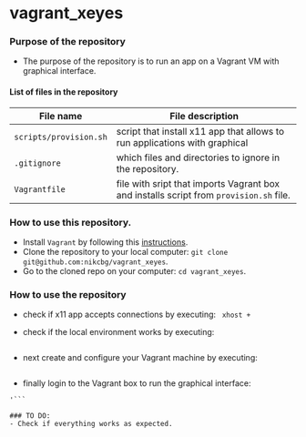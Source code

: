 # vagrant_xeyes

### Purpose of the repository 
- The purpose of the repository is to run an app on a Vagrant VM with graphical interface. 

#### List of files in the repository

File name                            | File description 
------------------------------------ | --------------------------------------------------------------
`scripts/provision.sh` | script that install x11 app that allows to run applications with graphical 
`.gitignore` | which files and directories to ignore in the repository.
`Vagrantfile` | file with sript that imports Vagrant box and installs script from `provision.sh` file.

### How to use this repository. 
- Install `Vagrant` by following this [instructions](https://www.vagrantup.com/downloads.html).
- Clone the repository to your local computer: `git clone git@github.com:nikcbg/vagrant_xeyes`.
- Go to the cloned repo on your computer: `cd vagrant_xeyes`.

### How to use the repository 

- check if x11 app accepts connections by executing:
``` xhost +```

- check if the local environment works by executing:
```xeyes
```

- next create and configure your Vagrant machine by executing:
```vagrant up
```

- finally login to the Vagrant box to run the graphical interface:
```vagrant ssh -c 'xeyes
'```

### TO DO: 
- Check if everything works as expected. 
